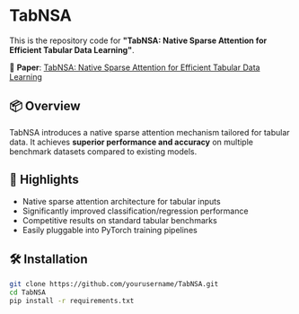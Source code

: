 # TabNSA

This is the repository code for **"TabNSA: Native Sparse Attention for Efficient Tabular Data Learning"**.

📄 **Paper**: [TabNSA: Native Sparse Attention for Efficient Tabular Data Learning]([https://scholar.google.com/citations?view_op=view_citation&hl=en&user=aVxMP1sAAAAJ&citation_for_view=aVxMP1sAAAAJ:3fE2CSJIrl8C](https://arxiv.org/abs/2503.09850))

## 📦 Overview

TabNSA introduces a native sparse attention mechanism tailored for tabular data. It achieves **superior performance and accuracy** on multiple benchmark datasets compared to existing models.

## 🚀 Highlights

- Native sparse attention architecture for tabular inputs  
- Significantly improved classification/regression performance  
- Competitive results on standard tabular benchmarks  
- Easily pluggable into PyTorch training pipelines  

## 🛠️ Installation

```bash
git clone https://github.com/yourusername/TabNSA.git
cd TabNSA
pip install -r requirements.txt
